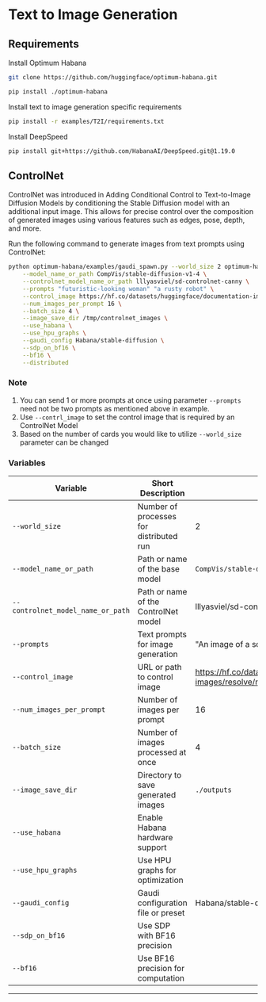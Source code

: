 # Text to Image Generation 

## Requirements

Install Optimum Habana

```sh
git clone https://github.com/huggingface/optimum-habana.git

pip install ./optimum-habana
```
Install text to image generation specific requirements

```sh
pip install -r examples/T2I/requirements.txt
```

Install DeepSpeed 

```sh
pip install git+https://github.com/HabanaAI/DeepSpeed.git@1.19.0
```


## ControlNet

ControlNet was introduced in Adding Conditional Control to Text-to-Image Diffusion Models by conditioning the Stable Diffusion model with an additional input image. This allows for precise control over the composition of generated images using various features such as edges, pose, depth, and more.

Run the following command to generate images from text prompts using ControlNet:

```sh
python optimum-habana/examples/gaudi_spawn.py --world_size 2 optimum-habana/examples/stable-diffusion/text_to_image_generation.py \
    --model_name_or_path CompVis/stable-diffusion-v1-4 \
    --controlnet_model_name_or_path lllyasviel/sd-controlnet-canny \
    --prompts "futuristic-looking woman" "a rusty robot" \
    --control_image https://hf.co/datasets/huggingface/documentation-images/resolve/main/diffusers/input_image_vermeer.png \
    --num_images_per_prompt 16 \
    --batch_size 4 \
    --image_save_dir /tmp/controlnet_images \
    --use_habana \
    --use_hpu_graphs \
    --gaudi_config Habana/stable-diffusion \
    --sdp_on_bf16 \
    --bf16 \
    --distributed

```

### Note
1. You can send 1 or more prompts at once using parameter `--prompts` need not be two prompts as mentioned above in example. 
2. Use `--contrl_image` to set the control image that is required by an ControlNet Model  
3. Based on the number of cards you would like to utilize `--world_size` parameter can be changed 


### Variables

| Variable                         | Short Description                        | Default Value         |
|----------------------------------|------------------------------------------|-----------------------|
| `--world_size`            | Number of processes for distributed run  | 2                     |
| `--model_name_or_path`           | Path or name of the base model           | `CompVis/stable-diffusion-v1-4` |
| `--controlnet_model_name_or_path`| Path or name of the ControlNet model     | lllyasviel/sd-controlnet-canny                  |
| `--prompts`                      | Text prompts for image generation        | "An image of a squirrel in Picasso style"                  |
| `--control_image`                | URL or path to control image             | https://hf.co/datasets/huggingface/documentation-images/resolve/main/diffusers/input_image_vermeer.png                  |
| `--num_images_per_prompt`        | Number of images per prompt              | 16                     |
| `--batch_size`                   | Number of images processed at once       | 4                     |
| `--image_save_dir`               | Directory to save generated images       | `./outputs`           |
| `--use_habana`                   | Enable Habana hardware support           |                  |
| `--use_hpu_graphs`               | Use HPU graphs for optimization          |                  |
| `--gaudi_config`                 | Gaudi configuration file or preset       | Habana/stable-diffusion        |
| `--sdp_on_bf16`                  | Use SDP with BF16 precision              |                  |
| `--bf16`                         | Use BF16 precision for computation      |                  |
---